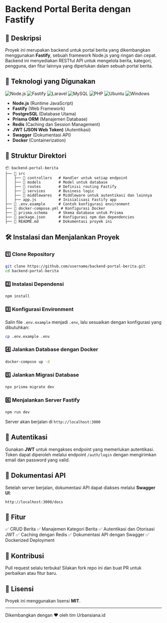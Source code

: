 # Backend Portal Berita dengan Fastify

## 📌 Deskripsi
Proyek ini merupakan backend untuk portal berita yang dikembangkan menggunakan **Fastify**, sebuah framework Node.js yang ringan dan cepat. Backend ini menyediakan RESTful API untuk mengelola berita, kategori, pengguna, dan fitur lainnya yang diperlukan dalam sebuah portal berita.

## 🚀 Teknologi yang Digunakan
![Node.js](https://img.shields.io/badge/Node.js-339933?style=for-the-badge&logo=node.js&logoColor=white)
![Fastify](https://img.shields.io/badge/Fastify-000000?style=for-the-badge&logo=fastify&logoColor=white)
![Laravel](https://img.shields.io/badge/Laravel-FF2D20?style=for-the-badge&logo=laravel&logoColor=white)
![MySQL](https://img.shields.io/badge/MySQL-4479A1?style=for-the-badge&logo=mysql&logoColor=white)
![PHP](https://img.shields.io/badge/PHP-777BB4?style=for-the-badge&logo=php&logoColor=white)
![Ubuntu](https://img.shields.io/badge/Ubuntu-E95420?style=for-the-badge&logo=ubuntu&logoColor=white)
![Windows](https://img.shields.io/badge/Windows-0078D6?style=for-the-badge&logo=windows&logoColor=white)

- **Node.js** (Runtime JavaScript)
- **Fastify** (Web Framework)
- **PostgreSQL** (Database Utama)
- **Prisma ORM** (Manajemen Database)
- **Redis** (Caching dan Session Management)
- **JWT (JSON Web Token)** (Autentikasi)
- **Swagger** (Dokumentasi API)
- **Docker** (Containerization)

## 📂 Struktur Direktori
```
📦 backend-portal-berita
├── 📂 src
│   ├── 📂 controllers   # Handler untuk setiap endpoint
│   ├── 📂 models        # Model untuk database
│   ├── 📂 routes        # Definisi routing Fastify
│   ├── 📂 services      # Business logic
│   ├── 📂 middlewares   # Middleware untuk autentikasi dan lainnya
│   ├── app.js          # Inisialisasi Fastify app
├── 📜 .env.example      # Contoh konfigurasi environment
├── 📜 docker-compose.yml # Konfigurasi Docker
├── 📜 prisma.schema     # Skema database untuk Prisma
├── 📜 package.json      # Konfigurasi npm dan dependencies
├── 📜 README.md         # Dokumentasi proyek ini
```

## 🛠️ Instalasi dan Menjalankan Proyek
### 1️⃣ Clone Repository
```sh
git clone https://github.com/username/backend-portal-berita.git
cd backend-portal-berita
```

### 2️⃣ Instalasi Dependensi
```sh
npm install
```

### 3️⃣ Konfigurasi Environment
Salin file `.env.example` menjadi `.env`, lalu sesuaikan dengan konfigurasi yang dibutuhkan:
```sh
cp .env.example .env
```

### 4️⃣ Jalankan Database dengan Docker
```sh
docker-compose up -d
```

### 5️⃣ Jalankan Migrasi Database
```sh
npx prisma migrate dev
```

### 6️⃣ Menjalankan Server Fastify
```sh
npm run dev
```
Server akan berjalan di `http://localhost:3000`

## 🔑 Autentikasi
Gunakan **JWT** untuk mengakses endpoint yang memerlukan autentikasi. Token dapat diperoleh melalui endpoint `/auth/login` dengan mengirimkan email dan password yang valid.

## 📖 Dokumentasi API
Setelah server berjalan, dokumentasi API dapat diakses melalui **Swagger UI**:
```
http://localhost:3000/docs
```

## 📌 Fitur
✅ CRUD Berita
✅ Manajemen Kategori Berita
✅ Autentikasi dan Otorisasi JWT
✅ Caching dengan Redis
✅ Dokumentasi API dengan Swagger
✅ Dockerized Deployment

## 🤝 Kontribusi
Pull request selalu terbuka! Silakan fork repo ini dan buat PR untuk perbaikan atau fitur baru.

## 📜 Lisensi
Proyek ini menggunakan lisensi **MIT**.

---
Dikembangkan dengan ❤️ oleh tim Urbansiana.id

